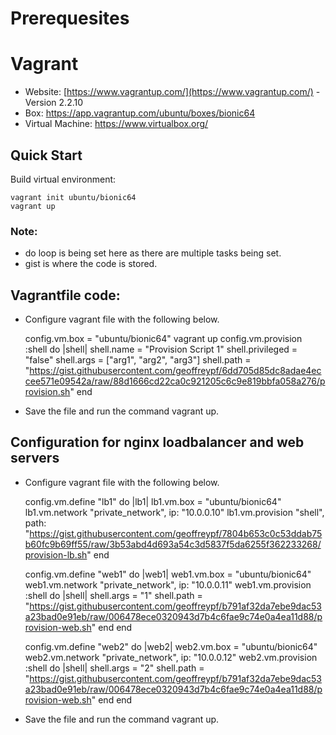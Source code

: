 # Prerequesites 

# Vagrant

- Website: [https://www.vagrantup.com/](https://www.vagrantup.com/) -  Version 2.2.10
- Box: https://app.vagrantup.com/ubuntu/boxes/bionic64
- Virtual Machine: https://www.virtualbox.org/


## Quick Start

Build virtual environment:

    vagrant init ubuntu/bionic64
    vagrant up


### Note: 
- do loop is being set here as there are multiple tasks being set.
- gist is where the code is stored.
      
## Vagrantfile code:
- Configure vagrant file with the following below.

     config.vm.box = "ubuntu/bionic64"
     vagrant up config.vm.provision :shell do |shell|
     shell.name = "Provision Script 1"
     shell.privileged = "false"
     shell.args = ["arg1", "arg2", "arg3"]
     shell.path = "https://gist.githubusercontent.com/geoffreypf/6dd705d85dc8adae4eccee571e09542a/raw/88d1666cd22ca0c921205c6c9e819bbfa058a276/provision.sh"
     end
  
- Save the file and run the command vagrant up.
     
 ## Configuration for nginx loadbalancer and web servers
 - Configure vagrant file with the following below.
 
     config.vm.define "lb1" do |lb1|
     lb1.vm.box = "ubuntu/bionic64"
     lb1.vm.network "private_network", ip: "10.0.0.10"
     lb1.vm.provision "shell", path: "https://gist.githubusercontent.com/geoffreypf/7804b653c0c53ddab75b60fc9b69ff55/raw/3b53abd4d693a54c3d5837f5da6255f362233268/provision-lb.sh"
     end
    
     config.vm.define "web1" do |web1|
     web1.vm.box = "ubuntu/bionic64"
     web1.vm.network "private_network", ip: "10.0.0.11"
     web1.vm.provision :shell do |shell|
       shell.args = "1"
       shell.path = "https://gist.githubusercontent.com/geoffreypf/b791af32da7ebe9dac53a23bad0e91eb/raw/006478ece0320943d7b4c6fae9c74e0a4ea11d88/provision-web.sh"
      end
    end
    
      config.vm.define "web2" do |web2|
      web2.vm.box = "ubuntu/bionic64"
      web2.vm.network "private_network", ip: "10.0.0.12"
      web2.vm.provision :shell do |shell|
        shell.args = "2"
        shell.path = "https://gist.githubusercontent.com/geoffreypf/b791af32da7ebe9dac53a23bad0e91eb/raw/006478ece0320943d7b4c6fae9c74e0a4ea11d88/provision-web.sh"
     end
    end
  
- Save the file and run the command vagrant up.
